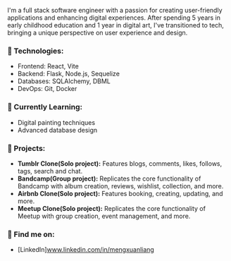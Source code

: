 I'm a full stack software engineer with a passion for creating user-friendly applications and enhancing digital experiences. After spending 5 years in early childhood education and 1 year in digital art, I've transitioned to tech, bringing a unique perspective on user experience and design.

### 🚀 Technologies:
- Frontend: React, Vite
- Backend: Flask, Node.js, Sequelize
- Databases: SQLAlchemy, DBML
- DevOps: Git, Docker

### 🌱 Currently Learning:
- Digital painting techniques
- Advanced database design

### 🔭 Projects:
- **Tumblr Clone(Solo project):** Features blogs, comments, likes, follows, tags, search and chat.
- **Bandcamp(Group project):** Replicates the core functionality of Bandcamp with album creation, reviews, wishlist, collection, and more.
- **Airbnb Clone(Solo project):** Features booking, creating, updating, and more.
- **Meetup Clone(Solo project):** Replicates the core functionality of Meetup with group creation, event management, and more.

### 💬 Find me on:
- [LinkedIn]www.linkedin.com/in/mengxuanliang

<!---
Mengxuan-Liang/Mengxuan-Liang is a ✨ special ✨ repository because its `README.md` (this file) appears on your GitHub profile.
You can click the Preview link to take a look at your changes.
--->
